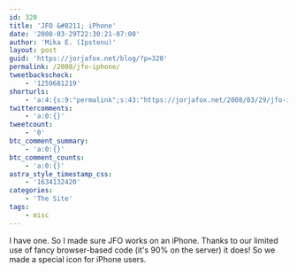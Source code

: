 ```yaml
---
id: 320
title: 'JFO &#8211; iPhone'
date: '2008-03-29T22:30:21-07:00'
author: 'Mika E. (Ipstenu)'
layout: post
guid: 'https://jorjafox.net/blog/?p=320'
permalink: /2008/jfo-iphone/
tweetbackscheck:
    - '1259681219'
shorturls:
    - 'a:4:{s:9:"permalink";s:43:"https://jorjafox.net/2008/03/29/jfo-iphone/";s:7:"tinyurl";s:25:"http://tinyurl.com/mkqlbd";s:4:"isgd";s:18:"http://is.gd/53apl";s:5:"bitly";s:20:"http://bit.ly/7X46qi";}'
twittercomments:
    - 'a:0:{}'
tweetcount:
    - '0'
btc_comment_summary:
    - 'a:0:{}'
btc_comment_counts:
    - 'a:0:{}'
astra_style_timestamp_css:
    - '1634132420'
categories:
    - 'The Site'
tags:
    - misc
---
```


I have one.  So I made sure JFO works on an iPhone. Thanks to our limited use of fancy browser-based code (it's 90% on the server) it does!  So we made a special icon for iPhone users. <!--more-->

<center>



</center>